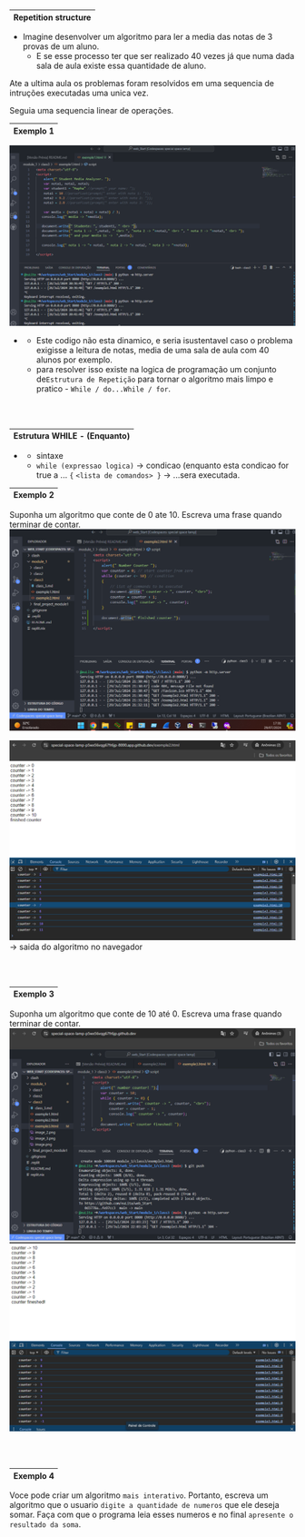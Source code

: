 <br>

| Repetition structure
|-

- Imagine desenvolver um algoritmo para ler a media das notas de 3 provas de um aluno.
  - E se esse processo ter que ser realizado 40 vezes já que numa dada sala de aula existe essa quantidade de aluno.

Ate a ultima aula os problemas foram resolvidos em uma sequencia de intruções executadas uma unica vez.

Seguia uma sequencia linear de operações.

| Exemplo 1
|-
![image](image.png)

- -  Este codigo não esta dinamico, e seria isustentavel caso o problema exigisse a leitura de notas, media de uma sala de aula com 40 alunos por exemplo.
  -  para resolver isso existe na logica de programação um conjunto de`Estrutura de Repetição` para tornar o algoritmo mais limpo e pratico - `While / do...While / for`.

<br>
<br>

| Estrutura WHILE - (Enquanto)
|-

- - sintaxe
  - `while (expressao logica)` -> condicao (enquanto esta condicao for true a ... `{`
            `<lista de comandos> }` -> ...sera executada.

| Exemplo 2
|-
Suponha um algoritmo que conte de 0 ate 10. Escreva uma frase quando terminar de contar. <br> ![image](image_2.png)

![image](image_3.png) -> saida do algoritmo no navegador

<br>
<br>

| Exemplo 3 
|-
Suponha um algoritmo que conte de 10 até 0. Escreva uma frase quando terminar de contar.
![image](image_4.png)
![image](image_5.png)

<br>
<br>

| Exemplo 4 
|-
Voce pode criar um algoritmo `mais interativo`. Portanto, escreva um algoritmo que o usuario `digite a quantidade de numeros` que ele deseja somar. Faça com que o programa leia esses numeros e no final `apresente o resultado da soma`.